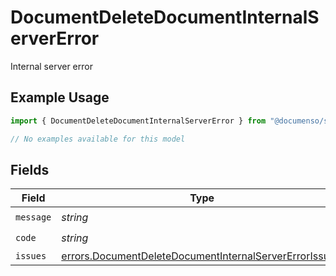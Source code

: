 # DocumentDeleteDocumentInternalServerError

Internal server error

## Example Usage

```typescript
import { DocumentDeleteDocumentInternalServerError } from "@documenso/sdk-typescript/models/errors";

// No examples available for this model
```

## Fields

| Field                                                                                                                            | Type                                                                                                                             | Required                                                                                                                         | Description                                                                                                                      |
| -------------------------------------------------------------------------------------------------------------------------------- | -------------------------------------------------------------------------------------------------------------------------------- | -------------------------------------------------------------------------------------------------------------------------------- | -------------------------------------------------------------------------------------------------------------------------------- |
| `message`                                                                                                                        | *string*                                                                                                                         | :heavy_check_mark:                                                                                                               | N/A                                                                                                                              |
| `code`                                                                                                                           | *string*                                                                                                                         | :heavy_check_mark:                                                                                                               | N/A                                                                                                                              |
| `issues`                                                                                                                         | [errors.DocumentDeleteDocumentInternalServerErrorIssue](../../models/errors/documentdeletedocumentinternalservererrorissue.md)[] | :heavy_minus_sign:                                                                                                               | N/A                                                                                                                              |